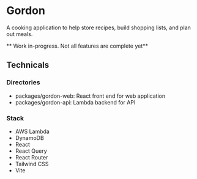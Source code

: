 # Gordon
A cooking application to help store recipes, build shopping lists, and plan out meals.

** Work in-progress. Not all features are complete yet**

## Technicals

### Directories
- packages/gordon-web: React front end for web application
- packages/gordon-api: Lambda backend for API

### Stack
- AWS Lambda
- DynamoDB
- React
- React Query
- React Router
- Tailwind CSS
- Vite
